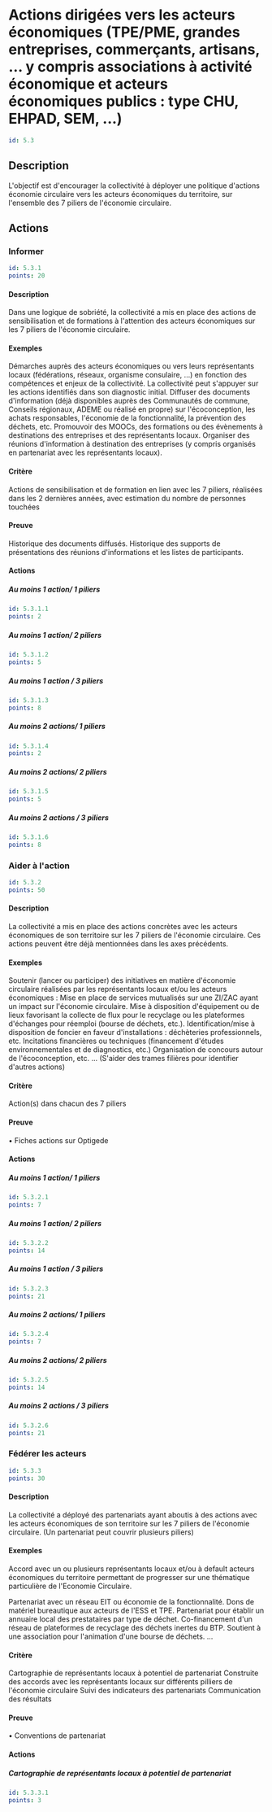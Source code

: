 # Actions dirigées vers les acteurs économiques (TPE/PME, grandes entreprises, commerçants, artisans, … y compris associations à activité économique et acteurs économiques publics : type CHU, EHPAD, SEM, ...)
```yaml
id: 5.3
```
## Description
L'objectif est d'encourager la collectivité à déployer une politique d'actions économie circulaire vers les acteurs économiques du territoire,  sur l'ensemble des 7 piliers de l'économie circulaire.

## Actions
### Informer
```yaml
id: 5.3.1
points: 20
```
#### Description
Dans une logique de sobriété, la collectivité a mis en place des actions de sensibilisation et de formations à l'attention des acteurs économiques sur les 7 piliers de l'économie circulaire.

#### Exemples
Démarches auprès des acteurs économiques ou vers leurs représentants locaux (fédérations, réseaux, organisme consulaire, …) en fonction des compétences et enjeux de la collectivité. La collectivité peut s'appuyer sur les actions identifiés dans son diagnostic initial.
Diffuser des documents d'information (déjà disponibles auprès des Communautés de commune, Conseils régionaux, ADEME ou réalisé en propre) sur l'écoconception, les achats responsables, l'économie de la fonctionnalité, la prévention des déchets, etc.
Promouvoir des MOOCs, des formations ou des évènements à destinations des entreprises et des représentants locaux.
Organiser des réunions d'information à destination des entreprises (y compris organisés en partenariat avec les représentants locaux).

#### Critère
Actions de sensibilisation et de formation en lien avec les 7 piliers, réalisées dans les 2 dernières années, avec estimation du nombre de personnes touchées

#### Preuve
Historique des documents diffusés.
Historique des supports de présentations des réunions d'informations et les listes de participants.

#### Actions
##### Au moins 1 action/ 1 piliers
```yaml
id: 5.3.1.1
points: 2
```

##### Au moins 1 action/ 2 piliers
```yaml
id: 5.3.1.2
points: 5
```

##### Au moins 1 action / 3 piliers
```yaml
id: 5.3.1.3
points: 8
```

##### Au moins 2 actions/ 1 piliers
```yaml
id: 5.3.1.4
points: 2
```

##### Au moins 2 actions/ 2 piliers
```yaml
id: 5.3.1.5
points: 5
```

##### Au moins 2 actions / 3 piliers
```yaml
id: 5.3.1.6
points: 8
```


### Aider à l'action
```yaml
id: 5.3.2
points: 50
```
#### Description
La collectivité a mis en place des actions concrètes avec les acteurs économiques de son territoire sur les 7 piliers de l'économie circulaire.
Ces actions peuvent être déjà mentionnées dans les axes précédents.

#### Exemples
Soutenir (lancer ou participer) des initiatives en matière d'économie circulaire  réalisées par les représentants locaux et/ou les acteurs économiques :
Mise en place de services mutualisés sur une ZI/ZAC ayant un impact sur l'économie circulaire.
Mise à disposition d'équipement ou de lieux favorisant la collecte de flux pour le recyclage ou les plateformes d'échanges pour réemploi (bourse de déchets, etc.).
Identification/mise à disposition de foncier en faveur d'installations : déchèteries professionnels, etc.
Incitations financières ou techniques (financement d'études environnementales et de diagnostics, etc.)
Organisation de concours autour de l'écoconception, etc.
...
(S'aider des trames filières pour identifier d'autres actions)

#### Critère
Action(s) dans chacun des 7 piliers

#### Preuve
• Fiches actions sur Optigede

#### Actions
##### Au moins 1 action/ 1 piliers
```yaml
id: 5.3.2.1
points: 7
```

##### Au moins 1 action/ 2 piliers
```yaml
id: 5.3.2.2
points: 14
```

##### Au moins 1 action / 3 piliers
```yaml
id: 5.3.2.3
points: 21
```

##### Au moins 2 actions/ 1 piliers
```yaml
id: 5.3.2.4
points: 7
```

##### Au moins 2 actions/ 2 piliers
```yaml
id: 5.3.2.5
points: 14
```

##### Au moins 2 actions / 3 piliers
```yaml
id: 5.3.2.6
points: 21
```


### Fédérer les acteurs
```yaml
id: 5.3.3
points: 30
```
#### Description
La collectivité a déployé des partenariats ayant aboutis à des actions avec les acteurs économiques de son territoire sur les 7 piliers de l'économie circulaire.
(Un partenariat peut couvrir plusieurs piliers)

#### Exemples
Accord avec un ou plusieurs représentants locaux et/ou à default acteurs économiques du territoire permettant de progresser sur une thématique particulière de l'Economie Circulaire.

Partenariat avec un réseau EIT ou économie de la fonctionnalité.
Dons de matériel bureautique aux acteurs de l'ESS et TPE.
Partenariat pour établir un annuaire local des prestataires par type de déchet.
Co-financement d'un réseau de plateformes de recyclage des déchets inertes du BTP.
Soutient à une association pour l'animation d'une bourse de déchets.
…

#### Critère
Cartographie de représentants locaux à potentiel de partenariat
Construite des accords avec les représentants locaux sur différents pilliers de l'économie circulaire
Suivi des indicateurs des partenariats 
Communication des résultats

#### Preuve
• Conventions de partenariat

#### Actions
##### Cartographie de représentants locaux à potentiel de partenariat
```yaml
id: 5.3.3.1
points: 3
```


